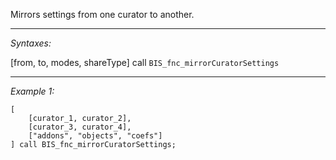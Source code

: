 Mirrors settings from one curator to another.


---
*Syntaxes:*

[from, to, modes, shareType] call `BIS_fnc_mirrorCuratorSettings`

---
*Example 1:*

```sqf
[
	[curator_1, curator_2], 
	[curator_3, curator_4], 
	["addons", "objects", "coefs"] 
] call BIS_fnc_mirrorCuratorSettings;
```